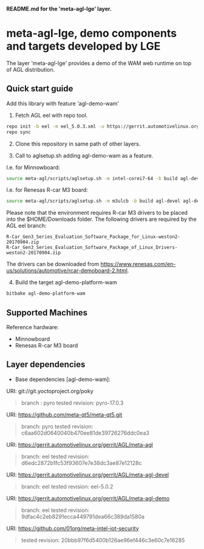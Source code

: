 **README.md for the 'meta-agl-lge' layer.**

meta-agl-lge, demo components and targets developed by LGE
==========================================================

The layer 'meta-agl-lge' provides a demo of the WAM web runtime
on top of AGL distribution.

Quick start guide
-----------------

Add this library with feature 'agl-demo-wam'

1. Fetch AGL eel with repo tool.

```bash
repo init -b eel -m eel_5.0.3.xml -u https://gerrit.automotivelinux.org/gerrit/AGL/AGL-repo
repo sync
```

2. Clone this repository in same path of other layers.

3. Call to aglsetup.sh adding agl-demo-wam as a feature.

I.e. for Minnowboard:

```bash
source meta-agl/scripts/aglsetup.sh -m intel-corei7-64 -b build agl-devel agl-demo agl-appfw-smack agl-netboot agl-demo-wam
```

I.e. for Renesas R-car M3 board:

```bash
source meta-agl/scripts/aglsetup.sh -m m3ulcb -b build agl-devel agl-demo agl-appfw-smack agl-netboot agl-demo-wam
```

Please note that the environment requires R-car M3 drivers to be placed into the $HOME/Downloads folder.
The following drivers are required by the AGL eel branch:

```
R-Car_Gen3_Series_Evaluation_Software_Package_for_Linux-weston2-20170904.zip
R-Car_Gen3_Series_Evaluation_Software_Package_of_Linux_Drivers-weston2-20170904.zip
```

The drivers can be downloaded from https://www.renesas.com/en-us/solutions/automotive/rcar-demoboard-2.html.

4. Build the target agl-demo-platform-wam

```bash
bitbake agl-demo-platform-wam
```

Supported Machines
------------------

Reference hardware:

* Minnowboard
* Renesas R-car M3 board

Layer dependencies
------------------

* Base dependencies [agl-demo-wam]:

URI: git://git.yoctoproject.org/poky
> branch         : pyro
> tested revision: pyro-17.0.3

URI: https://github.com/meta-qt5/meta-qt5.git
> branch:   pyro
> tested revision: c6aa602d0640040b470ee81de39726276ddc0ea3

URI: https://gerrit.automotivelinux.org/gerrit/AGL/meta-agl
> branch:   eel
> tested revision: d6edc2872b1fc53f93607e7e38dc3ae87e12128c

URI: https://gerrit.automotivelinux.org/gerrit/AGL/meta-agl-devel
> branch:   eel
> tested revision: eel-5.0.2

URI: https://gerrit.automotivelinux.org/gerrit/AGL/meta-agl-demo
> branch:   eel
> tested revision: 9dfac4c2eb8291ecca449791dea66c389da1580a

URI: https://github.com/01org/meta-intel-iot-security
> tested revision: 20bbb97f6d5400b126ae96ef446c3e60c7e16285

